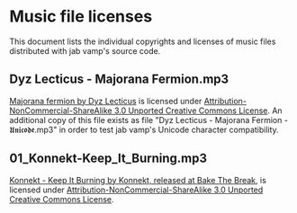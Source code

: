 # Music file licenses
This document lists the individual copyrights and licenses of music files distributed with jab vamp's source code.

## Dyz Lecticus - Majorana Fermion.mp3
[Majorana fermion by Dyz Lecticus](https://soundcloud.com/dyz-lecticus/majorana-fermion) is licensed under [Attribution-NonCommercial-ShareAlike 3.0 Unported Creative Commons License](https://creativecommons.org/licenses/by-nc-sa/3.0/).
An additional copy of this file exists as file "Dyz Lecticus - Majorana Fermion - 𝖀𝖓𝖎𝖈𝖔𝖉𝖊.mp3" in order to test jab vamp's Unicode character compatibility.

## 01_Konnekt-Keep_It_Burning.mp3
[Konnekt - Keep It Burning by Konnekt, released at Bake The Break](https://soundcloud.com/bake_the_break/konnekt-keep-it-burning), is licensed under [Attribution-NonCommercial-ShareAlike 3.0 Unported Creative Commons License](https://creativecommons.org/licenses/by-nc-sa/3.0/).
